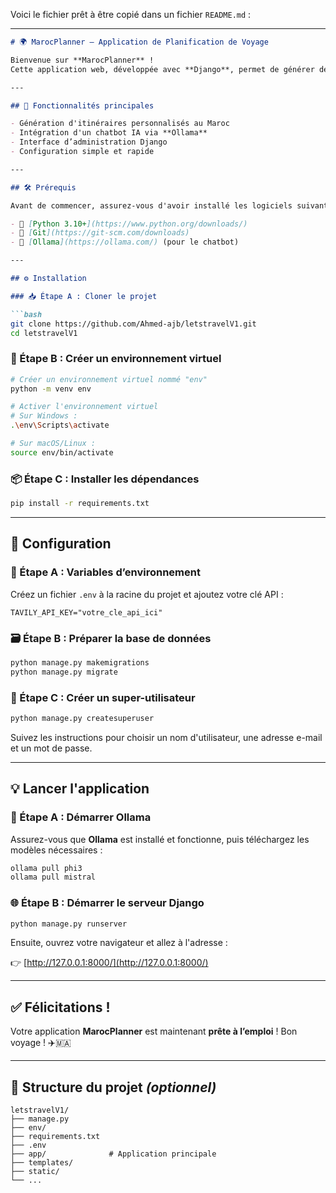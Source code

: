 Voici le fichier prêt à être copié dans un fichier `README.md` :

---

````markdown
# 🌍 MarocPlanner – Application de Planification de Voyage

Bienvenue sur **MarocPlanner** !  
Cette application web, développée avec **Django**, permet de générer des itinéraires de voyage personnalisés au **Maroc**, et intègre un **chatbot intelligent** pour assister les utilisateurs.

---

## 🚀 Fonctionnalités principales

- Génération d'itinéraires personnalisés au Maroc
- Intégration d'un chatbot IA via **Ollama**
- Interface d’administration Django
- Configuration simple et rapide

---

## 🛠️ Prérequis

Avant de commencer, assurez-vous d'avoir installé les logiciels suivants :

- 🐍 [Python 3.10+](https://www.python.org/downloads/)
- 🧰 [Git](https://git-scm.com/downloads)
- 🤖 [Ollama](https://ollama.com/) (pour le chatbot)

---

## ⚙️ Installation

### 📥 Étape A : Cloner le projet

```bash
git clone https://github.com/Ahmed-ajb/letstravelV1.git
cd letstravelV1
````

### 🧪 Étape B : Créer un environnement virtuel

```bash
# Créer un environnement virtuel nommé "env"
python -m venv env

# Activer l'environnement virtuel
# Sur Windows :
.\env\Scripts\activate

# Sur macOS/Linux :
source env/bin/activate
```

### 📦 Étape C : Installer les dépendances

```bash
pip install -r requirements.txt
```

---

## 🔧 Configuration

### 🔑 Étape A : Variables d’environnement

Créez un fichier `.env` à la racine du projet et ajoutez votre clé API :

```env
TAVILY_API_KEY="votre_cle_api_ici"
```

### 🗃️ Étape B : Préparer la base de données

```bash
python manage.py makemigrations
python manage.py migrate
```

### 👤 Étape C : Créer un super-utilisateur

```bash
python manage.py createsuperuser
```

Suivez les instructions pour choisir un nom d'utilisateur, une adresse e-mail et un mot de passe.

---

## 💡 Lancer l'application

### 🤖 Étape A : Démarrer Ollama

Assurez-vous que **Ollama** est installé et fonctionne, puis téléchargez les modèles nécessaires :

```bash
ollama pull phi3
ollama pull mistral
```

### 🌐 Étape B : Démarrer le serveur Django

```bash
python manage.py runserver
```

Ensuite, ouvrez votre navigateur et allez à l'adresse :

👉 [http://127.0.0.1:8000/](http://127.0.0.1:8000/)

---

## ✅ Félicitations !

Votre application **MarocPlanner** est maintenant **prête à l’emploi** ! Bon voyage ! ✈️🇲🇦

---

## 📂 Structure du projet *(optionnel)*

```
letstravelV1/
├── manage.py
├── env/
├── requirements.txt
├── .env
├── app/              # Application principale
├── templates/
├── static/
└── ...
```

